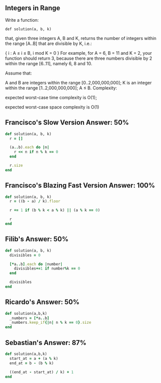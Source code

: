 ## Integers in Range

Write a function:

`def solution(a, b, k)`

that, given three integers A, B and K, returns the number of integers within the range [A..B] that are divisible by K, i.e.:

{ i : A ≤ i ≤ B, i mod K = 0 }
For example, for A = 6, B = 11 and K = 2, your function should return 3, because there are three numbers divisible by 2 within the range [6..11], namely 6, 8 and 10.

Assume that:

A and B are integers within the range [0..2,000,000,000];
K is an integer within the range [1..2,000,000,000];
A ≤ B.
Complexity:

expected worst-case time complexity is O(1);

expected worst-case space complexity is O(1)

## Francisco's Slow Version Answer: 50%
```ruby
def solution(a, b, k)
  r = []

  (a..b).each do |n|
    r << n if n % k == 0
  end

  r.size
end
```

## Francisco's Blazing Fast Version Answer: 100%
```ruby
def solution(a, b, k)
  r = ((b - a) / k).floor

  r += 1 if (b % k < a % k) || (a % k == 0)

  r
end
```

## Filib's Answer: 50%
```ruby
def solution(a, b, k)
  divisibles = 0

  [*a..b].each do |number|
    divisibles+=1 if number%k == 0
  end

  divisibles
end
```

## Ricardo's Answer: 50%
```ruby
def solution(a,b,k)
  _numbers = [*a..b]
  _numbers.keep_if{|n| n % k == 0}.size
end
```

## Sebastian's Answer: 87%
```ruby
def solution(a,b,k)
  start_at = a + (a % k)
  end_at = b - (b % k)

  ((end_at - start_at) / k) + 1
end
```
